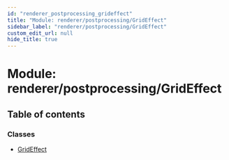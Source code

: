 ```yaml
---
id: "renderer_postprocessing_grideffect"
title: "Module: renderer/postprocessing/GridEffect"
sidebar_label: "renderer/postprocessing/GridEffect"
custom_edit_url: null
hide_title: true
---
```


# Module: renderer/postprocessing/GridEffect

## Table of contents

### Classes

- [GridEffect](../classes/renderer_postprocessing_grideffect.grideffect.md)
